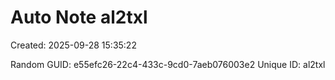 ﻿# Auto Note al2txl
Created: 2025-09-28 15:35:22

Random GUID: e55efc26-22c4-433c-9cd0-7aeb076003e2
Unique ID: al2txl
